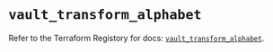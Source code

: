 # `vault_transform_alphabet`

Refer to the Terraform Registory for docs: [`vault_transform_alphabet`](https://www.terraform.io/docs/providers/vault/r/transform_alphabet).
